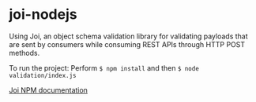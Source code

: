 # joi-nodejs

Using Joi, an object schema validation library for validating payloads that are sent by consumers while consuming REST APIs through HTTP POST methods.

To run the project: 
Perform `$ npm install` and then `$ node validation/index.js`

[Joi NPM documentation](https://www.npmjs.com/package/joi)
